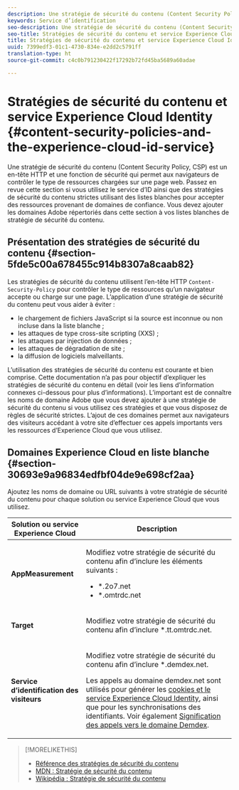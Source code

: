 ```yaml
---
description: Une stratégie de sécurité du contenu (Content Security Policy, CSP) est un en-tête HTTP et une fonction de sécurité qui permet aux navigateurs de contrôler le type de ressources chargées sur une page web. Passez en revue cette section si vous utilisez le service d’ID ainsi que des stratégies de sécurité du contenu strictes utilisant des listes blanches pour accepter des ressources provenant de domaines de confiance. Vous devez ajouter les domaines Adobe répertoriés dans cette section à vos listes blanches de stratégie de sécurité du contenu.
keywords: Service d’identification
seo-description: Une stratégie de sécurité du contenu (Content Security Policy, CSP) est un en-tête HTTP et une fonction de sécurité qui permet aux navigateurs de contrôler le type de ressources chargées sur une page web. Passez en revue cette section si vous utilisez le service d’ID ainsi que des stratégies de sécurité du contenu strictes utilisant des listes blanches pour accepter des ressources provenant de domaines de confiance. Vous devez ajouter les domaines Adobe répertoriés dans cette section à vos listes blanches de stratégie de sécurité du contenu.
seo-title: Stratégies de sécurité du contenu et service Experience Cloud Identity
title: Stratégies de sécurité du contenu et service Experience Cloud Identity
uuid: 7399edf3-01c1-4730-834e-e2dd2c5791ff
translation-type: ht
source-git-commit: c4c0b791230422f17292b72fd45ba5689a60adae

---
```



# Stratégies de sécurité du contenu et service Experience Cloud Identity {#content-security-policies-and-the-experience-cloud-id-service}

Une stratégie de sécurité du contenu (Content Security Policy, CSP) est un en-tête HTTP et une fonction de sécurité qui permet aux navigateurs de contrôler le type de ressources chargées sur une page web. Passez en revue cette section si vous utilisez le service d’ID ainsi que des stratégies de sécurité du contenu strictes utilisant des listes blanches pour accepter des ressources provenant de domaines de confiance. Vous devez ajouter les domaines Adobe répertoriés dans cette section à vos listes blanches de stratégie de sécurité du contenu.

## Présentation des stratégies de sécurité du contenu {#section-5fde5c00a678455c914b8307a8caab82}

Les stratégies de sécurité du contenu utilisent l’en-tête HTTP `Content-Security-Policy` pour contrôler le type de ressources qu’un navigateur accepte ou charge sur une page. L’application d’une stratégie de sécurité du contenu peut vous aider à éviter :

* le chargement de fichiers JavaScript si la source est inconnue ou non incluse dans la liste blanche ;
* les attaques de type cross-site scripting (XXS) ;
* les attaques par injection de données ;
* les attaques de dégradation de site ;
* la diffusion de logiciels malveillants.

L’utilisation des stratégies de sécurité du contenu est courante et bien comprise. Cette documentation n’a pas pour objectif d’expliquer les stratégies de sécurité du contenu en détail (voir les liens d’information connexes ci-dessous pour plus d’informations). L’important est de connaître les noms de domaine Adobe que vous devez ajouter à une stratégie de sécurité du contenu si vous utilisez ces stratégies et que vous disposez de règles de sécurité strictes. L’ajout de ces domaines permet aux navigateurs des visiteurs accédant à votre site d’effectuer ces appels importants vers les ressources d’Experience Cloud que vous utilisez.

## Domaines Experience Cloud en liste blanche {#section-30693e9a96834edfbf04de9e698cf2aa}

Ajoutez les noms de domaine ou URL suivants à votre stratégie de sécurité du contenu pour chaque solution ou service Experience Cloud que vous utilisez.

<table id="table_EC9FC999A62D4B7A830CE73B0AB9EF3C"> 
 <thead> 
  <tr> 
   <th colname="col1" class="entry"> Solution ou service Experience Cloud </th> 
   <th colname="col2" class="entry"> Description </th> 
  </tr> 
 </thead>
 <tbody> 
  <tr> 
   <td colname="col1"> <p> <b>AppMeasurement</b> </p> </td> 
   <td colname="col2"> <p>Modifiez votre stratégie de sécurité du contenu afin d’inclure les éléments suivants : </p> <p> 
     <ul id="ul_7522AE83A03A4115A84DF5B32D6DD79B"> 
      <li id="li_AB1EC161FB154BEDA1BEFE76C8A38A90"> <span class="codeph"> *.2o7.net</span> </li> 
      <li id="li_4B12A283716746949201528CD6AF529E"> <span class="codeph"> *.omtrdc.net</span> </li> 
     </ul> </p> </td> 
  </tr> 
  <tr> 
   <td colname="col1"> <p> <b>Target</b> </p> </td> 
   <td colname="col2"> <p>Modifiez votre stratégie de sécurité du contenu afin d’inclure <span class="codeph">*.tt.omtrdc.net</span>. </p> </td> 
  </tr> 
  <tr> 
   <td colname="col1"> <p> <b>Service d’identification des visiteurs</b> </p> </td> 
   <td colname="col2"> <p>Modifiez votre stratégie de sécurité du contenu afin d’inclure <span class="codeph">*.demdex.net</span>. </p> <p>Les appels au domaine <span class="codeph"> demdex.net</span> sont utilisés pour générer les <a href="../introduction/cookies.md" format="dita" scope="local"> cookies et le service Experience Cloud Identity</a>, ainsi que pour les synchronisations des identifiants. Voir également <a href="https://docs.adobe.com/content/help/fr-FR/audience-manager/user-guide/reference/demdex-calls.translate.html" format="https" scope="external"> Signification des appels vers le domaine Demdex</a>. </p> </td> 
  </tr> 
 </tbody> 
</table>

>[!MORELIKETHIS]
>
>* [Référence des stratégies de sécurité du contenu](https://content-security-policy.com/)
>* [MDN : Stratégie de sécurité du contenu](https://developer.mozilla.org/fr/docs/Web/HTTP/CSP)
>* [Wikipédia : Stratégie de sécurité du contenu](https://fr.wikipedia.org/wiki/Content_Security_Policy)

